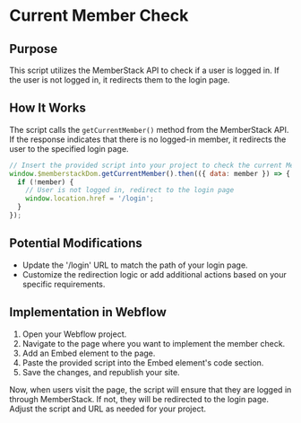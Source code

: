 # Current Member Check
## Purpose
This script utilizes the MemberStack API to check if a user is logged in. If the user is not logged in, it redirects them to the login page.

## How It Works
The script calls the `getCurrentMember()` method from the MemberStack API. If the response indicates that there is no logged-in member, it redirects the user to the specified login page.

```javascript
// Insert the provided script into your project to check the current MemberStack member.
window.$memberstackDom.getCurrentMember().then(({ data: member }) => {
  if (!member) {
    // User is not logged in, redirect to the login page
    window.location.href = '/login';
  }
});
```

## Potential Modifications
- Update the '/login' URL to match the path of your login page.
- Customize the redirection logic or add additional actions based on your specific requirements.

## Implementation in Webflow
1. Open your Webflow project.
2. Navigate to the page where you want to implement the member check.
3. Add an Embed element to the page.
4. Paste the provided script into the Embed element's code section.
5. Save the changes, and republish your site.

Now, when users visit the page, the script will ensure that they are logged in through MemberStack. If not, they will be redirected to the login page. Adjust the script and URL as needed for your project.
